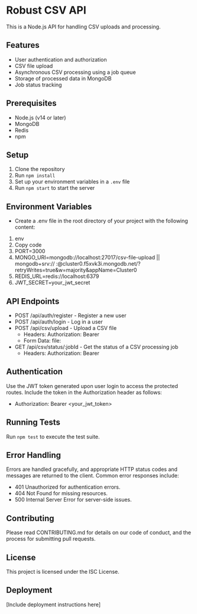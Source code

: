 # Robust CSV API

This is a Node.js API for handling CSV uploads and processing.

## Features

- User authentication and authorization
- CSV file upload
- Asynchronous CSV processing using a job queue
- Storage of processed data in MongoDB
- Job status tracking

## Prerequisites

- Node.js (v14 or later)
- MongoDB
- Redis
- npm 

## Setup

1. Clone the repository
2. Run `npm install`
3. Set up your environment variables in a `.env` file
4. Run `npm start` to start the server

## Environment Variables

- Create a .env file in the root directory of your project with the following content:

1. env
2. Copy code
3. PORT=3000
4. MONGO_URI=mongodb://localhost:27017/csv-file-upload || mongodb+srv://               <username>:<password>@cluster0.f5xvk3i.mongodb.net/?retryWrites=true&w=majority&appName=Cluster0
5. REDIS_URL=redis://localhost:6379
6. JWT_SECRET=your_jwt_secret

## API Endpoints

- POST /api/auth/register - Register a new user
- POST /api/auth/login - Log in a user
- POST /api/csv/upload - Upload a CSV file
    - Headers: Authorization: Bearer <token>
    - Form Data: file:<file>
- GET /api/csv/status/:jobId - Get the status of a CSV processing job
    - Headers: Authorization: Bearer <token>

## Authentication

Use the JWT token generated upon user login to access the protected routes. Include the token in the Authorization header as follows:
- Authorization: Bearer <your_jwt_token>

## Running Tests

Run `npm test` to execute the test suite.

## Error Handling

Errors are handled gracefully, and appropriate HTTP status codes and messages are returned to the client. Common error responses include:

- 401 Unauthorized for authentication errors.
- 404 Not Found for missing resources.
- 500 Internal Server Error for server-side issues.

## Contributing

Please read CONTRIBUTING.md for details on our code of conduct, and the process for submitting pull requests.

## License

This project is licensed under the ISC License.

## Deployment

[Include deployment instructions here]
